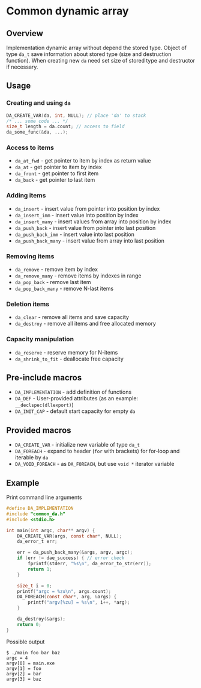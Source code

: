 # Common dynamic array

## Overview

Implementation dynamic array without depend the stored type. Object of type `da_t` save information about stored type (size and destruction function). When creating new `da` need set size of stored type and destructor if necessary.

## Usage

### Creating and using `da`

``` c
DA_CREATE_VAR(da, int, NULL); // place 'da' to stack
/* ... some code ... */
size_t length = da.count; // access to field
da_some_func(&da, ...); 
```

### Access to items

- `da_at_fwd` - get pointer to item by index as return value
- `da_at` - get pointer to item by index
- `da_front` - get pointer to first item
- `da_back` - get pointer to last item

### Adding items

- `da_insert` - insert value from pointer into position by index
- `da_insert_imm` - insert value into position by index
- `da_insert_many` - insert values from array into position by index
- `da_push_back` - insert value from pointer into last position
- `da_push_back_imm` - insert value into last position
- `da_push_back_many` - insert value from array into last position

### Removing items

- `da_remove` - remove item by index
- `da_remove_many` - remove items by indexes in range
- `da_pop_back` - remove last item
- `da_pop_back_many` - remove N-last items

### Deletion items

- `da_clear` - remove all items and save capacity
- `da_destroy` - remove all items and free allocated memory

### Capacity manipulation

- `da_reserve` - reserve memory for N-items
- `da_shrink_to_fit` - deallocate free capacity

## Pre-include macros

- `DA_IMPLEMENTATION` - add definition of functions
- `DA_DEF` - User-provided attributes (as an example: `__declspec(dllexport)`)
- `DA_INIT_CAP` - default start capacity for empty `da`

## Provided macros

- `DA_CREATE_VAR` - initialize new variable of type `da_t`
- `DA_FOREACH` - expand to header (`for` with brackets) for for-loop and iterable by `da`
- `DA_VOID_FOREACH` - as `DA_FOREACH`, but use `void *` iterator variable

## Example

Print command line arguments

``` c
#define DA_IMPLEMENTATION
#include "common_da.h"
#include <stdio.h>

int main(int argc, char** argv) {
    DA_CREATE_VAR(args, const char*, NULL);
    da_error_t err;

    err = da_push_back_many(&args, argv, argc);
    if (err != dae_success) { // error check
        fprintf(stderr, "%s\n", da_error_to_str(err));
        return 1;
    }

    size_t i = 0;
    printf("argc = %zu\n", args.count);
    DA_FOREACH(const char*, arg, &args) {
        printf("argv[%zu] = %s\n", i++, *arg);
    }

    da_destroy(&args);
    return 0;
}
```

Possible output
``` console
$ ./main foo bar baz
argc = 4
argv[0] = main.exe
argv[1] = foo
argv[2] = bar
argv[3] = baz
```